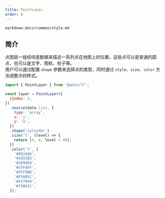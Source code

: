 ```yaml
---
title: PointLayer
order: 0
---
```


`markdown:docs/common/style.md`

## 简介

点图层一组经纬度数据来描述一系列点在地图上的位置，这些点可以是普通的圆点，也可以是文字、图标、柱子等。  
用户可以通过配置 `shape` 参数来选择点的类型，同时通过 `style`、`size`、`color` 方法调整点的样式。

```javascript
import { PointLayer } from '@antv/l7';

const layer = PointLayer({
  zIndex: 2,
})
  .source(data.list, {
    type: 'array',
    x: 'j',
    y: 'w',
  })
  .shape('cylinder')
  .size('t', (level) => {
    return [4, 4, level + 40];
  })
  .color('t', [
    '#002466',
    '#105CB3',
    '#2894E0',
    '#CFF6FF',
    '#FFF5B8',
    '#FFAB5C',
    '#F27049',
    '#730D1C',
  ]);
```
